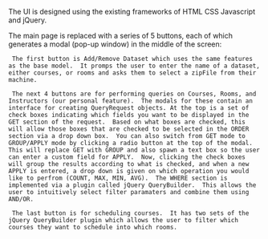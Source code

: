 The UI is designed using the existing frameworks of HTML CSS Javascript and jQuery.

The main page is replaced with a series of 5 buttons, each of which generates a modal (pop-up window) in the middle of the screen:

	 The first button is Add/Remove Dataset which uses the same features as the base model.  It promps the user to enter the name of a dataset, either courses, or rooms and asks them to select a zipFile from their machine.

	 The next 4 buttons are for performing queries on Courses, Rooms, and Instructors (our personal feature).  The modals for these contain an interface for creating QueryRequest objects. At the top is a set of check boxes indicating which fields you want to be displayed in the GET section of the request.  Based on what boxes are checked, this will allow those boxes that are checked to be selected in the ORDER section via a drop down box.  You can also switch from GET mode to GROUP/APPLY mode by clicking a radio button at the top of the modal.  This will replace GET with GROUP and also spawn a text box so the user can enter a custom field for APPLY.  Now, clicking the check boxes will group the results according to what is checked, and when a new APPLY is entered, a drop down is given on which operation you would like to perfrom (COUNT, MAX, MIN, AVG).  The WHERE section is implemented via a plugin called jQuery QueryBuilder.  This allows the user to intuitively select filter paramaters and combine them using AND/OR.

	 The last button is for scheduling courses.  It has two sets of the jQuery QueryBuilder plugin which allows the user to filter which courses they want to schedule into which rooms.
